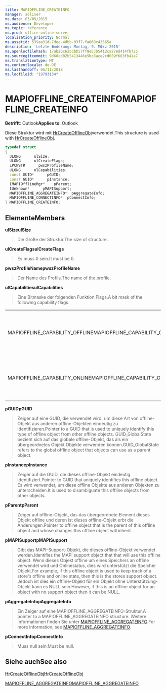 ```yaml
---
title: MAPIOFFLINE_CREATEINFO
manager: soliver
ms.date: 03/09/2015
ms.audience: Developer
ms.topic: reference
ms.prod: office-online-server
localization_priority: Normal
ms.assetid: 539aa31d-7dec-4dbb-93f7-fa060c43565a
description: 'Letzte �nderung: Montag, 9. M�rz 2015'
ms.openlocfilehash: 17ab26c62bcbb57ff8e53b5412ca27ed414fb725
ms.sourcegitcommit: 9d60cd82b5413446e5bc8ace2cd689f683fb41a7
ms.translationtype: MT
ms.contentlocale: de-DE
ms.lasthandoff: 06/11/2018
ms.locfileid: "19793134"
---
```

# <a name="mapiofflinecreateinfo"></a><span data-ttu-id="68e28-103">MAPIOFFLINE_CREATEINFO</span><span class="sxs-lookup"><span data-stu-id="68e28-103">MAPIOFFLINE_CREATEINFO</span></span>

  
  
<span data-ttu-id="68e28-104">**Betrifft**: Outlook</span><span class="sxs-lookup"><span data-stu-id="68e28-104">**Applies to**: Outlook</span></span> 
  
<span data-ttu-id="68e28-105">Diese Struktur wird mit [HrCreateOfflineObj](hrcreateofflineobj.md)verwendet.</span><span class="sxs-lookup"><span data-stu-id="68e28-105">This structure is used with [HrCreateOfflineObj](hrcreateofflineobj.md).</span></span>
  
```cpp
typedef struct
{
  ULONG      ulSize;
  ULONG      ulCreateFlags;
  LPCWSTR      pwszProfileName;
  ULONG      ulCapabilities;
  const GUID*      pGUID;
  const GUID*      pInstance;
  IMAPIOfflineMgr*    pParent;
  IUnknown*      pMAPISupport;
  MAPIOFFLINE_AGGREGATEINFO*  pAggregateInfo;
  MAPIOFFLINE_CONNECTINFO*  pConnectInfo;
} MAPIOFFLINE_CREATEINFO;
```

## <a name="members"></a><span data-ttu-id="68e28-106">Elemente</span><span class="sxs-lookup"><span data-stu-id="68e28-106">Members</span></span>

 <span data-ttu-id="68e28-107">**ulSize**</span><span class="sxs-lookup"><span data-stu-id="68e28-107">**ulSize**</span></span>
  
> <span data-ttu-id="68e28-108">Die Größe der Struktur.</span><span class="sxs-lookup"><span data-stu-id="68e28-108">The size of structure.</span></span>
    
 <span data-ttu-id="68e28-109">**ulCreateFlags**</span><span class="sxs-lookup"><span data-stu-id="68e28-109">**ulCreateFlags**</span></span>
  
> <span data-ttu-id="68e28-110">Es muss 0 sein.</span><span class="sxs-lookup"><span data-stu-id="68e28-110">It must be 0.</span></span>
    
 <span data-ttu-id="68e28-111">**pwszProfileName**</span><span class="sxs-lookup"><span data-stu-id="68e28-111">**pwszProfileName**</span></span>
  
> <span data-ttu-id="68e28-112">Der Name des Profils.</span><span class="sxs-lookup"><span data-stu-id="68e28-112">The name of the profile.</span></span>
    
 <span data-ttu-id="68e28-113">**ulCapabilities**</span><span class="sxs-lookup"><span data-stu-id="68e28-113">**ulCapabilities**</span></span>
  
> <span data-ttu-id="68e28-114">Eine Bitmaske der folgenden Funktion Flags.</span><span class="sxs-lookup"><span data-stu-id="68e28-114">A bit mask of the following capability flags.</span></span>
    
|||
|:-----|:-----|
|<span data-ttu-id="68e28-115">MAPIOFFLINE_CAPABILITY_OFFLINE</span><span class="sxs-lookup"><span data-stu-id="68e28-115">MAPIOFFLINE_CAPABILITY_OFFLINE</span></span>  <br/> |<span data-ttu-id="68e28-116">Das offline-Objekt kann Wechsel in den Offlinemodus.</span><span class="sxs-lookup"><span data-stu-id="68e28-116">The offline object is capable of going offline.</span></span>  <br/> |
|<span data-ttu-id="68e28-117">MAPIOFFLINE_CAPABILITY_ONLINE</span><span class="sxs-lookup"><span data-stu-id="68e28-117">MAPIOFFLINE_CAPABILITY_ONLINE</span></span>  <br/> |<span data-ttu-id="68e28-118">Das offline-Objekt kann den Onlinemodus wechseln.</span><span class="sxs-lookup"><span data-stu-id="68e28-118">The offline object is capable of going online.</span></span>  <br/> |
   
 <span data-ttu-id="68e28-119">**pGUID**</span><span class="sxs-lookup"><span data-stu-id="68e28-119">**pGUID**</span></span>
  
> <span data-ttu-id="68e28-120">Zeiger auf eine GUID, die verwendet wird, um diese Art von offline-Objekt aus anderen offline-Objekten eindeutig zu identifizieren.</span><span class="sxs-lookup"><span data-stu-id="68e28-120">Pointer to a GUID that is used to uniquely identify this type of offline object from other offline objects.</span></span> <span data-ttu-id="68e28-121">GUID_GlobalState bezieht sich auf das globale offline-Objekt, das als ein übergeordnetes Objekt Objekte verwenden können.</span><span class="sxs-lookup"><span data-stu-id="68e28-121">GUID_GlobalState refers to the global offline object that objects can use as a parent object.</span></span>
    
 <span data-ttu-id="68e28-122">**pInstance**</span><span class="sxs-lookup"><span data-stu-id="68e28-122">**pInstance**</span></span>
  
> <span data-ttu-id="68e28-123">Zeiger auf die GUID, die dieses offline-Objekt eindeutig identifiziert.</span><span class="sxs-lookup"><span data-stu-id="68e28-123">Pointer to GUID that uniquely identifies this offline object.</span></span> <span data-ttu-id="68e28-124">Es wird verwendet, um diese offline Objekte aus anderen Objekten zu unterscheiden.</span><span class="sxs-lookup"><span data-stu-id="68e28-124">It is used to disambiguate this offline objects from other objects.</span></span>
    
 <span data-ttu-id="68e28-125">**pParent**</span><span class="sxs-lookup"><span data-stu-id="68e28-125">**pParent**</span></span>
  
> <span data-ttu-id="68e28-126">Zeiger auf offline-Objekt, das das übergeordnete Element dieses Objekt offline und deren ist dieses offline-Objekt erbt die Änderungen.</span><span class="sxs-lookup"><span data-stu-id="68e28-126">Pointer to offline object that is the parent of this offline object and whose changes this offline object will inherit.</span></span>
    
 <span data-ttu-id="68e28-127">**pMAPISupport**</span><span class="sxs-lookup"><span data-stu-id="68e28-127">**pMAPISupport**</span></span>
  
>  <span data-ttu-id="68e28-128">Gibt das MAPI-Support-Objekt, die dieses offline-Objekt verwendet werden.</span><span class="sxs-lookup"><span data-stu-id="68e28-128">Identifies the MAPI support object that that will use this offline object.</span></span> <span data-ttu-id="68e28-129">Wenn dieses Objekt offline um eines Speichers an offline verwendet wird und Onlinestatus, dies wird unterstützt die Speicher Objekt.</span><span class="sxs-lookup"><span data-stu-id="68e28-129">For example, if this offline object is used to keep track of a store's offline and online state, then this is the stores support object.</span></span> <span data-ttu-id="68e28-130">Jedoch ist dies ein offline-Objekt für ein Objekt ohne Unterstützung-Objekt kann es NULL sein.</span><span class="sxs-lookup"><span data-stu-id="68e28-130">However, if this is an offline object for an object with no support object then it can be NULL.</span></span> 
    
 <span data-ttu-id="68e28-131">**pAggregateInfo**</span><span class="sxs-lookup"><span data-stu-id="68e28-131">**pAggregateInfo**</span></span>
  
> <span data-ttu-id="68e28-132">Ein Zeiger auf eine MAPIOFFLINE_AGGREGATEINFO-Struktur.</span><span class="sxs-lookup"><span data-stu-id="68e28-132">A pointer to a MAPIOFFLINE_AGGREGATEINFO structure.</span></span> <span data-ttu-id="68e28-133">Weitere Informationen finden Sie unter [MAPIOFFLINE_AGGREGATEINFO](mapioffline_aggregateinfo.md).</span><span class="sxs-lookup"><span data-stu-id="68e28-133">For more information, see [MAPIOFFLINE_AGGREGATEINFO](mapioffline_aggregateinfo.md).</span></span>
    
 <span data-ttu-id="68e28-134">**pConnectInfo**</span><span class="sxs-lookup"><span data-stu-id="68e28-134">**pConnectInfo**</span></span>
  
> <span data-ttu-id="68e28-135">Muss null sein.</span><span class="sxs-lookup"><span data-stu-id="68e28-135">Must be null.</span></span>
    
## <a name="see-also"></a><span data-ttu-id="68e28-136">Siehe auch</span><span class="sxs-lookup"><span data-stu-id="68e28-136">See also</span></span>



[<span data-ttu-id="68e28-137">HrCreateOfflineObj</span><span class="sxs-lookup"><span data-stu-id="68e28-137">HrCreateOfflineObj</span></span>](hrcreateofflineobj.md)
  
[<span data-ttu-id="68e28-138">MAPIOFFLINE_AGGREGATEINFO</span><span class="sxs-lookup"><span data-stu-id="68e28-138">MAPIOFFLINE_AGGREGATEINFO</span></span>](mapioffline_aggregateinfo.md)

